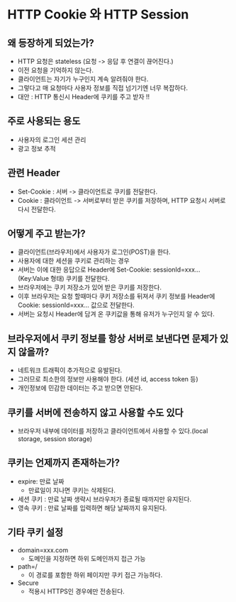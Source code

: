 # HTTP Cookie 와 HTTP Session

## 왜 등장하게 되었는가?
- HTTP 요청은 stateless (요청 -> 응답 후 연결이 끊어진다.)
- 이전 요청을 기억하지 않는다.
- 클라이언트는 자기가 누구인지 계속 알려줘야 한다.
- 그렇다고 매 요청마다 사용자 정보를 직접 넘기기엔 너무 복잡하다.
- 대안 : HTTP 통신시 Header에 쿠키를 주고 받자 !!

## 주로 사용되는 용도
- 사용자의 로그인 세션 관리
- 광고 정보 추적

## 관련 Header
- Set-Cookie : 서버 -> 클라이언트로 쿠키를 전달한다.
- Cookie : 클라이언트 -> 서버로부터 받은 쿠키를 저장하며, HTTP 요청시 서버로 다시 전달한다.


## 어떻게 주고 받는가?
- 클라이언트(브라우저)에서 사용자가 로그인(POST)을 한다.
- 사용자에 대한 세션을 쿠키로 관리하는 경우
- 서버는 이에 대한 응답으로 Header에 Set-Cookie: sessionId=xxx...(Key:Value 형태) 쿠키를 전달한다.
- 브라우저에는 쿠키 저장소가 있어 받은 쿠키를 저장한다.
- 이후 브라우저는 요청 할때마다 쿠키 저장소를 뒤져서 쿠키 정보를 Header에 Cookie: sessionId=xxx... 값으로 전달한다.
- 서버는 요청시 Header에 담겨 온 쿠키값을 통해 유저가 누구인지 알 수 있다.

## 브라우저에서 쿠키 정보를 항상 서버로 보낸다면 문제가 있지 않을까?
- 네트워크 트래픽이 추가적으로 유발된다.
- 그러므로 최소한의 정보만 사용해야 한다. (세션 id, access token 등)
- 개인정보에 민감한 데이터는 주고 받으면 안된다.

## 쿠키를 서버에 전송하지 않고 사용할 수도 있다
- 브라우저 내부에 데이터를 저장하고 클라이언트에서 사용할 수 있다.(local storage, session storage)

## 쿠키는 언제까지 존재하는가?
- expire: 만료 날짜
	- 만료일이 지나면 쿠키는 삭제된다.
- 세션 쿠키 : 만료 날짜 생략시 브라우저가 종료될 때까지만 유지된다.
- 영속 쿠키 : 만료 날짜를 입력하면 해당 날짜까지 유지된다.

## 기타 쿠키 설정
- domain=xxx.com
	- 도메인을 지정하면 하위 도메인까지 접근 가능
- path=/
	- 이 경로를 포함한 하위 페이지만 쿠키 접근 가능하다.
- Secure
	- 적용시 HTTPS인 경우에만 전송된다.
